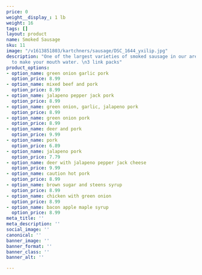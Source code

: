 ```yaml
---
price: 0
weight__display_: 1 lb
weight: 16
tags: []
layout: product
name: Smoked Sausage
sku: 11
image: "/v1613851803/kartchners/sausage/DSC_1644_yxilip.jpg"
description: "One of the largest varieties of smoked sausage in our area, all guaranteed
  to make your mouth water. \n3 link packs"
product_options:
- option_name: green onion garlic pork
  option_price: 8.99
- option_name: mixed beef and pork
  option_price: 8.99
- option_name: jalapeno pepper jack pork
  option_price: 8.99
- option_name: green onion, garlic, jalapeno pork
  option_price: 8.99
- option_name: green onion pork
  option_price: 8.99
- option_name: deer and pork
  option_price: 9.99
- option_name: pork
  option_price: 6.89
- option_name: jalapeno pork
  option_price: 7.79
- option_name: deer with jalapeno pepper jack cheese
  option_price: 9.99
- option_name: caution hot pork
  option_price: 8.99
- option_name: brown sugar and steens syrup
  option_price: 8.99
- option_name: chicken with green onion
  option_price: 8.99
- option_name: bacon apple maple syrup
  option_price: 8.99
meta_title: ''
meta_description: ''
social_image: ''
canonical: ''
banner_image: ''
banner_format: ''
banner_class: ''
banner_alt: ''

---
```

